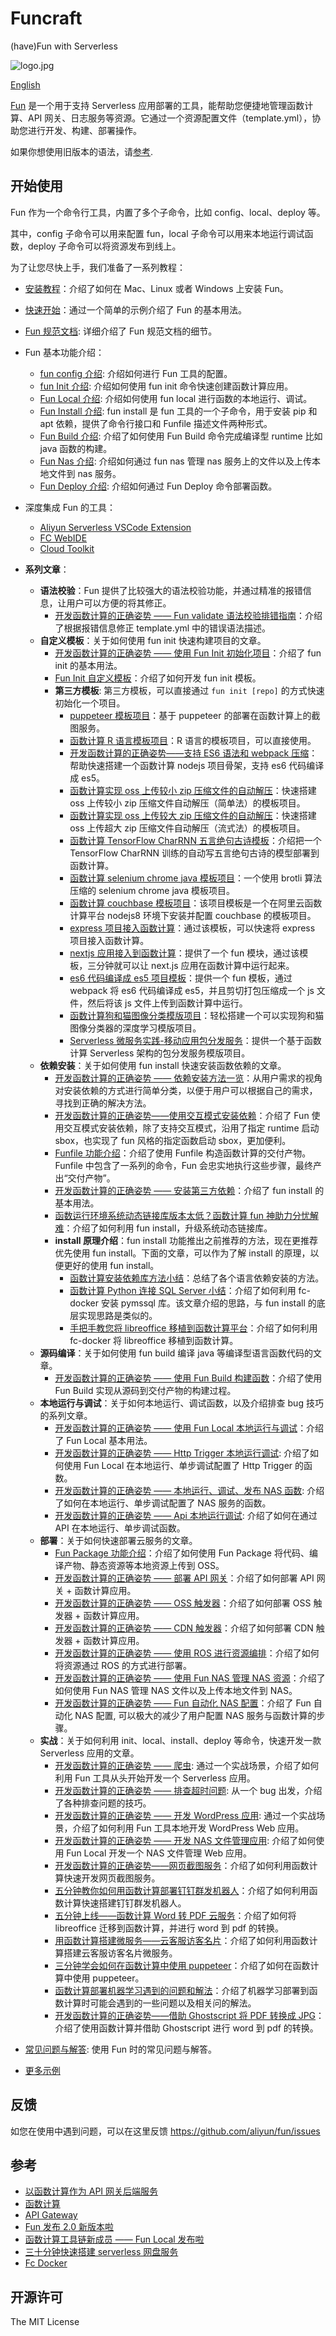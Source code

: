 # Funcraft

(have)Fun with Serverless

![logo.jpg](https://tan-blog.oss-cn-hangzhou.aliyuncs.com/img/20181123143028.png)

[English](https://github.com/aliyun/fun/blob/master/README-en.md)

[Fun](https://github.com/aliyun/fun) 是一个用于支持 Serverless 应用部署的工具，能帮助您便捷地管理函数计算、API 网关、日志服务等资源。它通过一个资源配置文件（template.yml），协助您进行开发、构建、部署操作。

如果你想使用旧版本的语法，请[参考](https://github.com/aliyun/fun/blob/v1.x/README.md).

## 开始使用

Fun 作为一个命令行工具，内置了多个子命令，比如 config、local、deploy 等。

其中，config 子命令可以用来配置 fun，local 子命令可以用来本地运行调试函数，deploy 子命令可以将资源发布到线上。

为了让您尽快上手，我们准备了一系列教程：

- [安装教程](https://github.com/aliyun/fun/blob/master/docs/usage/installation-zh.md)：介绍了如何在 Mac、Linux 或者 Windows 上安装 Fun。
- [快速开始](https://github.com/aliyun/fun/blob/master/docs/usage/getting_started-zh.md)：通过一个简单的示例介绍了 Fun 的基本用法。
- [Fun 规范文档](https://github.com/aliyun/fun/blob/master/docs/specs/2018-04-03-zh-cn.md): 详细介绍了 Fun 规范文档的细节。
- Fun 基本功能介绍：
	- [fun config 介绍](https://help.aliyun.com/document_detail/146702.html): 介绍如何进行 Fun 工具的配置。
	- [fun Init 介绍](https://help.aliyun.com/document_detail/146946.html): 介绍如何使用 fun init 命令快速创建函数计算应用。
	- [Fun Local 介绍](https://help.aliyun.com/document_detail/146711.html): 介绍如何使用 fun local 进行函数的本地运行、调试。
	- [Fun Install 介绍](https://help.aliyun.com/document_detail/146967.html): fun install 是 fun 工具的一个子命令，用于安装 pip 和 apt 依赖，提供了命令行接口和 Funfile 描述文件两种形式。
	- [Fun Build 介绍](https://help.aliyun.com/document_detail/147039.html): 介绍了如何使用 Fun Build 命令完成编译型 runtime 比如 java 函数的构建。
	- [Fun Nas 介绍](https://help.aliyun.com/document_detail/147089.html): 介绍如何通过 fun nas 管理 nas 服务上的文件以及上传本地文件到 nas 服务。
	- [Fun Deploy 介绍](https://help.aliyun.com/document_detail/147077.html): 介绍如何通过 Fun Deploy 命令部署函数。
- 深度集成 Fun 的工具：
  - [Aliyun Serverless VSCode Extension](https://github.com/alibaba/serverless-vscode)
  - [FC WebIDE](https://ide.fc.aliyun.com/cn-hangzhou)
  - [Cloud Toolkit](https://cn.aliyun.com/product/cloudtoolkit)
- **系列文章**：
  - **语法校验**：Fun 提供了比较强大的语法校验功能，并通过精准的报错信息，让用户可以方便的将其修正。
    - [开发函数计算的正确姿势 —— Fun validate 语法校验排错指南](https://yq.aliyun.com/articles/703144)：介绍了根据报错信息修正 template.yml 中的错误语法描述。
  - **自定义模板**：关于如何使用 fun init 快速构建项目的文章。
    - [开发函数计算的正确姿势 —— 使用 Fun Init 初始化项目](https://yq.aliyun.com/articles/674363)：介绍了 fun init 的基本用法。
    - [Fun Init 自定义模板](https://yq.aliyun.com/articles/674364)：介绍了如何开发 fun init 模板。
    - **第三方模板**: 第三方模板，可以直接通过 `fun init [repo]` 的方式快速初始化一个项目。
      - [puppeteer 模板项目](https://github.com/vangie/puppeteer-example/)：基于 puppeteer 的部署在函数计算上的截图服务。
      - [函数计算 R 语言模板项目](https://github.com/vangie/rlang-example)：R 语言的模板项目，可以直接使用。
      - [开发函数计算的正确姿势——支持 ES6 语法和 webpack 压缩](https://yq.aliyun.com/articles/701714)：帮助快速搭建一个函数计算 nodejs 项目骨架，支持 es6 代码编译成 es5。
      - [函数计算实现 oss 上传较小 zip 压缩文件的自动解压](https://github.com/coco-super/simple-fc-uncompress-service-for-oss)：快速搭建 oss 上传较小 zip 压缩文件自动解压（简单法）的模板项目。
      - [函数计算实现 oss 上传较大 zip 压缩文件的自动解压](https://github.com/coco-super/streaming-fc-uncompress-service-for-oss)：快速搭建 oss 上传超大 zip 压缩文件自动解压（流式法）的模板项目。
      - [函数计算 TensorFlow CharRNN 五言绝句古诗模板](https://github.com/vangie/poetry)：介绍把一个 TensorFlow CharRNN 训练的自动写五言绝句古诗的模型部署到函数计算。
      - [函数计算 selenium chrome java 模板项目](https://github.com/vangie/packed-selenium-java-example)：一个使用 brotli 算法压缩的 selenium chrome java 模板项目。
      - [函数计算 couchbase 模板项目](https://github.com/vangie/couchbase-example)：该项目模板是一个在阿里云函数计算平台 nodejs8 环境下安装并配置 couchbase 的模板项目。
      - [express 项目接入函数计算](https://github.com/muxiangqiu/fc-express-nodejs8)：通过该模板，可以快速将 express 项目接入函数计算。
      - [nextjs 应用接入到函数计算](https://github.com/muxiangqiu/fc-next-nodejs8)：提供了一个 fun 模块，通过该模板，三分钟就可以让 next.js 应用在函数计算中运行起来。
      - [es6 代码编译成 es5 项目模板](https://github.com/muxiangqiu/fc-skeleton-nodejs8)：提供一个 fun 模板，通过 webpack 将 es6 代码编译成 es5，并且剪切打包压缩成一个 js 文件，然后将该 js 文件上传到函数计算中运行。
      - [函数计算狗和猫图像分类模版项目](https://github.com/awesome-fc/cat-dog-classify)：轻松搭建一个可以实现狗和猫图像分类器的深度学习模版项目。
      - [Serverless 微服务实践-移动应用包分发服务](https://github.com/coco-super/package-distribution-service-for-serverless)：提供一个基于函数计算 Serverless 架构的包分发服务模版项目。
  - **依赖安装**：关于如何使用 fun install 快速安装函数依赖的文章。
    - [开发函数计算的正确姿势 —— 依赖安装方法一览](https://yq.aliyun.com/articles/719107)：从用户需求的视角对安装依赖的方式进行简单分类，以便于用户可以根据自己的需求，寻找到正确的解决方法。
    - [开发函数计算的正确姿势——使用交互模式安装依赖](https://yq.aliyun.com/articles/716663)：介绍了 Fun 使用交互模式安装依赖，除了支持交互模式，沿用了指定 runtime 启动 sbox，也实现了 fun 风格的指定函数启动 sbox，更加便利。
    - [Funfile 功能介绍](https://yq.aliyun.com/articles/719100)：介绍了使用 Funfile 构造函数计算的交付产物。Funfile 中包含了一系列的命令，Fun 会忠实地执行这些步骤，最终产出“交付产物”。
    - [开发函数计算的正确姿势 —— 安装第三方依赖](https://yq.aliyun.com/articles/688062)：介绍了 fun install 的基本用法。
    - [函数运行环境系统动态链接库版本太低？函数计算 fun 神助力分忧解难](https://yq.aliyun.com/articles/690856)：介绍了如何利用 fun install，升级系统动态链接库。
    - **install 原理介绍**：fun install 功能推出之前推荐的方法，现在更推荐优先使用 fun install。下面的文章，可以作为了解 install 的原理，以便更好的使用 fun install。
        - [函数计算安装依赖库方法小结](https://yq.aliyun.com/articles/602147)：总结了各个语言依赖安装的方法。
        - [函数计算 Python 连接 SQL Server 小结](https://yq.aliyun.com/articles/672131)：介绍了如何利用 fc-docker 安装 pymssql 库。该文章介绍的思路，与 fun install 的底层实现思路是类似的。
        - [手把手教您将 libreoffice 移植到函数计算平台](https://yq.aliyun.com/articles/674330)：介绍了如何利用 fc-docker 将 libreoffice 移植到函数计算。
  - **源码编译**：关于如何使用 fun build 编译 java 等编译型语言函数代码的文章。
    - [开发函数计算的正确姿势 —— 使用 Fun Build 构建函数](https://yq.aliyun.com/articles/719102)：介绍了使用 Fun Build 实现从源码到交付产物的构建过程。
  - **本地运行与调试**：关于如何本地运行、调试函数，以及介绍排查 bug 技巧的系列文章。
    - [开发函数计算的正确姿势 —— 使用 Fun Local 本地运行与调试](https://yq.aliyun.com/articles/672623)：介绍了 Fun Local 基本用法。
    - [开发函数计算的正确姿势 —— Http Trigger 本地运行调试](https://yq.aliyun.com/articles/683683): 介绍了如何使用 Fun Local 在本地运行、单步调试配置了 Http Trigger 的函数。
    - [开发函数计算的正确姿势 —— 本地运行、调试、发布 NAS 函数](https://yq.aliyun.com/articles/683684): 介绍了如何在本地运行、单步调试配置了 NAS 服务的函数。
    - [开发函数计算的正确姿势 —— Api 本地运行调试](https://yq.aliyun.com/articles/683685): 介绍了如何在通过 API 在本地运行、单步调试函数。
  - **部署**：关于如何快速部署云服务的文章。
    - [Fun Package 功能介绍](https://yq.aliyun.com/articles/719099)：介绍了如何使用 Fun Package 将代码、编译产物、静态资源等本地资源上传到 OSS。
    - [开发函数计算的正确姿势 —— 部署 API 网关](https://yq.aliyun.com/articles/689185)：介绍了如何部署 API 网关 + 函数计算应用。
    - [开发函数计算的正确姿势 —— OSS 触发器](https://yq.aliyun.com/articles/699379)：介绍了如何部署 OSS 触发器 + 函数计算应用。
    - [开发函数计算的正确姿势 —— CDN 触发器](https://yq.aliyun.com/articles/700808)：介绍了如何部署 CDN 触发器 + 函数计算应用。
    - [开发函数计算的正确姿势 —— 使用 ROS 进行资源编排](https://yq.aliyun.com/articles/719104)：介绍了如何将资源通过 ROS 的方式进行部署。
    - [开发函数计算的正确姿势 —— 使用 Fun NAS 管理 NAS 资源](https://yq.aliyun.com/articles/712700)：介绍了如何使用 Fun NAS 管理 NAS 文件以及上传本地文件到 NAS。
    - [开发函数计算的正确姿势 —— Fun 自动化 NAS 配置](https://yq.aliyun.com/articles/712693)：介绍了 Fun 自动化 NAS 配置, 可以极大的减少了用户配置 NAS 服务与函数计算的步骤。
  - **实战**：关于如何利用 init、local、install、deploy 等命令，快速开发一款 Serverless 应用的文章。
    - [开发函数计算的正确姿势 —— 爬虫](https://yq.aliyun.com/articles/672624): 通过一个实战场景，介绍了如何利用 Fun 工具从头开始开发一个 Serverless 应用。
    - [开发函数计算的正确姿势 —— 排查超时问题](https://yq.aliyun.com/articles/672627): 从一个 bug 出发，介绍了各种排查问题的技巧。
    - [开发函数计算的正确姿势 —— 开发 WordPress 应用](https://yq.aliyun.com/articles/683686): 通过一个实战场景，介绍了如何利用 Fun 工具本地开发 WordPress Web 应用。
    - [开发函数计算的正确姿势 —— 开发 NAS 文件管理应用](https://yq.aliyun.com/articles/685803): 介绍了如何使用 Fun Local 开发一个 NAS 文件管理 Web 应用。
    - [开发函数计算的正确姿势——网页截图服务](https://yq.aliyun.com/articles/688927)：介绍了如何利用函数计算快速开发网页截图服务。
    - [五分钟教你如何用函数计算部署钉钉群发机器人](https://yq.aliyun.com/articles/682133)：介绍了如何利用函数计算快速搭建钉钉群发机器人。
    - [五分钟上线——函数计算 Word 转 PDF 云服务](https://yq.aliyun.com/articles/674284)：介绍了如何将 libreoffice 迁移到函数计算，并进行 word 到 pdf 的转换。
    - [用函数计算搭建微服务——云客服访客名片](https://yq.aliyun.com/articles/674378)：介绍了如何利用函数计算搭建云客服访客名片微服务。
    - [三分钟学会如何在函数计算中使用 puppeteer](https://yq.aliyun.com/articles/602877)：介绍了如何在函数计算中使用 puppeteer。
    - [函数计算部署机器学习遇到的问题和解法](https://yq.aliyun.com/articles/630289)：介绍了机器学习部署到函数计算时可能会遇到的一些问题以及相关问的解法。
    - [开发函数计算的正确姿势——借助 Ghostscript 将 PDF 转换成 JPG](https://yq.aliyun.com/articles/718747)：介绍了使用函数计算并借助 Ghostscript 进行 word 到 pdf 的转换。

- [常见问题与解答](https://github.com/aliyun/fun/blob/master/docs/usage/faq-zh.md): 使用 Fun 时的常见问题与解答。
- [更多示例](https://github.com/aliyun/fun/tree/master/examples)

## 反馈

如您在使用中遇到问题，可以在这里反馈 https://github.com/aliyun/fun/issues

## 参考

- [以函数计算作为 API 网关后端服务](https://help.aliyun.com/document_detail/54788.html)
- [函数计算](https://www.aliyun.com/product/fc)
- [API Gateway](https://www.aliyun.com/product/apigateway)
- [Fun 发布 2.0 新版本啦](https://yq.aliyun.com/articles/604490)
- [函数计算工具链新成员 —— Fun Local 发布啦](https://yq.aliyun.com/articles/672656)
- [三十分钟快速搭建 serverless 网盘服务](https://yq.aliyun.com/articles/613780)
- [Fc Docker](https://github.com/aliyun/fc-docker)

## 开源许可

The MIT License
